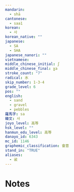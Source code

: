 ```yaml
---
mandarin:
  - shā
cantonese:
  - saa1
korean:
  - 사
korean_native: ""
japanese:
  - SA
  - SHA
japanese_nanori: ""
vietnamese:
middle_chinese_initial: ʃ
middle_chinese_final: ɣa
stroke_count: "7"
radical: 水
skip_number: 1-3-4
grade_level: 6
pos: ""
english:
  - sand
  - gravel
  - pebbles
羅馬字: sa
韓文: 사
joyo_level: 高等
hsk_level: ""
hanmun_edu_level: 高等
danayo_id: 6343
mc_id: 1146
graphemic_classification: 會意
stand_in: "TRUE"
aliases:
  - 裟
---
```


# Notes

